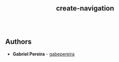 <div align="center">
<br/>
<br/>
<h2>
create-navigation
</h2>
<br/>
<br/>
</div>

## Authors

-   **Gabriel Pereira** - [gabepereira](https://github.com/gabepereira)

